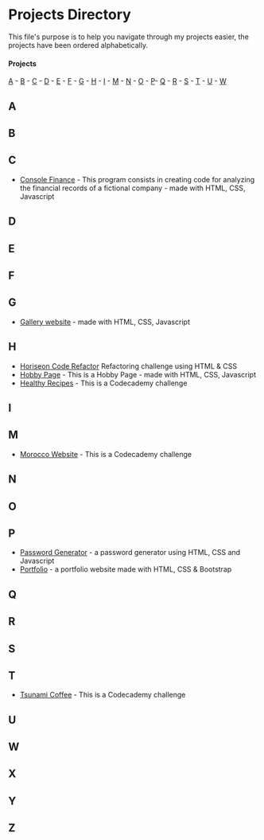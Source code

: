 # Projects Directory

This file's purpose is to help you navigate through my projects easier, the projects have been ordered alphabetically.

#### Projects

[A](#a) - [B](#b) - [C](#c) - [D](#d) - [E](#e) - [F](#f) - [G](#g) - [H](#h) - [I](#i) - [M](#m) - [N](#n) - [O](#o) - [P](#p)- [Q](#q) - [R](#r) - [S](#s) - [T](#t) - [U](#u) - [W](#w)


## A <a id="a"></a>

## B <a id="b"></a>

## C <a id="c"></a>
  - <a href="https://github.com/Uwais-Moosa/Console-Finances">Console Finance<a/> - This program consists in creating code for analyzing the financial records of a fictional company - made with HTML, CSS, Javascript
  
## D <a id="d"></a>


## E <a id="e"></a>
  
## F <a id="f"></a>
  
## G <a id="g"></a>
- <a href="https://github.com/Uwais-Moosa/gallery-F-C">Gallery website<a/> - made with HTML, CSS, Javascript

## H <a id="h"></a>
- <a href="https://github.com/Uwais-Moosa/Horiseon-Code-Refactor">Horiseon Code Refactor<a/> Refactoring challenge using HTML & CSS
- <a href="https://github.com/Uwais-Moosa/hobby-page-F-C">Hobby Page<a/> - This is a Hobby Page - made with HTML, CSS, Javascript
- <a href="https://github.com/Uwais-Moosa/hobby-page-F-C">Healthy Recipes<a/> - This is a Codecademy challenge
  
## I <a id="i"></a>

## M <a id="m"></a>
- <a href="https://github.com/Uwais-Moosa/morocco-codecademy">Morocco Website<a/> - This is a Codecademy challenge

## N <a id="n"></a>

## O <a id="o"></a>
  
## P <a id="p"></a>
- <a href="https://github.com/Uwais-Moosa/Password-Generator">Password Generator<a/> - a password generator using HTML, CSS and Javascript
- <a href="https://github.com/Uwais-Moosa/portfolio-Uwais">Portfolio<a/> - a portfolio website made with HTML, CSS & Bootstrap

## Q <a id="q"></a>

## R <a id="r"></a>

## S <a id="s"></a>

## T <a id="t"></a>
- <a href="https://github.com/Uwais-Moosa/Tsunami-Coffee-Codecademy">Tsunami Coffee<a/> - This is a Codecademy challenge

## U <a id="u"></a>

## W <a id="u"></a>


## X <a id="u"></a>


## Y <a id="u"></a>


## Z <a id="u"></a>




 
